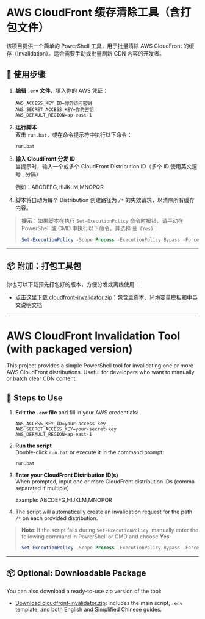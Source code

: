 # AWS CloudFront 缓存清除工具（含打包文件）

该项目提供一个简单的 PowerShell 工具，用于批量清除 AWS CloudFront 的缓存（Invalidation）。适合需要手动或批量刷新 CDN 内容的开发者。

## 📁 使用步骤

1. **编辑 `.env` 文件**，填入你的 AWS 凭证：

   ```env
   AWS_ACCESS_KEY_ID=你的访问密钥
   AWS_SECRET_ACCESS_KEY=你的密钥
   AWS_DEFAULT_REGION=ap-east-1
   ```

2. **运行脚本**  
   双击 `run.bat`，或在命令提示符中执行以下命令：

   ```bat
   run.bat
   ```

3. **输入 CloudFront 分发 ID**  
   当提示时，输入一个或多个 CloudFront Distribution ID（多个 ID 使用英文逗号 , 分隔）

   例如：ABCDEFG,HIJKLM,MNOPQR

4. 脚本将自动为每个 Distribution 创建路径为 `/*` 的失效请求，以清除所有缓存内容。

> **提示**：如果脚本在执行 `Set-ExecutionPolicy` 命令时报错，请手动在 PowerShell 或 CMD 中执行以下命令，并选择 `是 (Yes)`：
>
> ```powershell
> Set-ExecutionPolicy -Scope Process -ExecutionPolicy Bypass -Force
> ```

---

## 📦 附加：打包工具包

你也可以下载预先打包好的版本，方便分发或离线使用：

- [点击这里下载 cloudfront-invalidator.zip](https://github.com/yourusername/cloudfront-invalidator/releases/latest/download/cloudfront-invalidator.zip)：包含主脚本、环境变量模板和中英文说明文档

---

# AWS CloudFront Invalidation Tool (with packaged version)

This project provides a simple PowerShell tool for invalidating one or more AWS CloudFront distributions. Useful for developers who want to manually or batch clear CDN content.

## 📁 Steps to Use

1. **Edit the `.env` file** and fill in your AWS credentials:

   ```env
   AWS_ACCESS_KEY_ID=your-access-key
   AWS_SECRET_ACCESS_KEY=your-secret-key
   AWS_DEFAULT_REGION=ap-east-1
   ```

2. **Run the script**  
   Double-click `run.bat` or execute it in the command prompt:

   ```bat
   run.bat
   ```

3. **Enter your CloudFront Distribution ID(s)**  
   When prompted, input one or more CloudFront distribution IDs (comma-separated if multiple)

   Example: ABCDEFG,HIJKLM,MNOPQR

4. The script will automatically create an invalidation request for the path `/*` on each provided distribution.

> **Note**: If the script fails during `Set-ExecutionPolicy`, manually enter the following command in PowerShell or CMD and choose **Yes**:
>
> ```powershell
> Set-ExecutionPolicy -Scope Process -ExecutionPolicy Bypass -Force
> ```

---

## 📦 Optional: Downloadable Package

You can also download a ready-to-use zip version of the tool:

- [Download cloudfront-invalidator.zip](https://github.com/yourusername/cloudfront-invalidator/releases/latest/download/cloudfront-invalidator.zip): includes the main script, `.env` template, and both English and Simplified Chinese guides.
